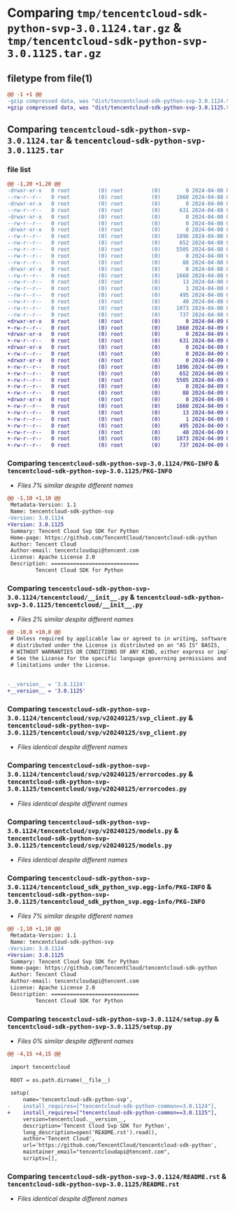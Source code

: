 # Comparing `tmp/tencentcloud-sdk-python-svp-3.0.1124.tar.gz` & `tmp/tencentcloud-sdk-python-svp-3.0.1125.tar.gz`

## filetype from file(1)

```diff
@@ -1 +1 @@
-gzip compressed data, was "dist/tencentcloud-sdk-python-svp-3.0.1124.tar", last modified: Mon Apr  8 03:34:03 2024, max compression
+gzip compressed data, was "dist/tencentcloud-sdk-python-svp-3.0.1125.tar", last modified: Tue Apr  9 03:41:49 2024, max compression
```

## Comparing `tencentcloud-sdk-python-svp-3.0.1124.tar` & `tencentcloud-sdk-python-svp-3.0.1125.tar`

### file list

```diff
@@ -1,20 +1,20 @@
-drwxr-xr-x   0 root         (0) root         (0)        0 2024-04-08 03:34:03.000000 tencentcloud-sdk-python-svp-3.0.1124/
--rw-r--r--   0 root         (0) root         (0)     1660 2024-04-08 03:34:03.000000 tencentcloud-sdk-python-svp-3.0.1124/PKG-INFO
-drwxr-xr-x   0 root         (0) root         (0)        0 2024-04-08 03:34:03.000000 tencentcloud-sdk-python-svp-3.0.1124/tencentcloud/
--rw-r--r--   0 root         (0) root         (0)      631 2024-04-08 03:34:03.000000 tencentcloud-sdk-python-svp-3.0.1124/tencentcloud/__init__.py
-drwxr-xr-x   0 root         (0) root         (0)        0 2024-04-08 03:34:03.000000 tencentcloud-sdk-python-svp-3.0.1124/tencentcloud/svp/
--rw-r--r--   0 root         (0) root         (0)        0 2024-04-08 03:34:03.000000 tencentcloud-sdk-python-svp-3.0.1124/tencentcloud/svp/__init__.py
-drwxr-xr-x   0 root         (0) root         (0)        0 2024-04-08 03:34:03.000000 tencentcloud-sdk-python-svp-3.0.1124/tencentcloud/svp/v20240125/
--rw-r--r--   0 root         (0) root         (0)     1896 2024-04-08 03:34:03.000000 tencentcloud-sdk-python-svp-3.0.1124/tencentcloud/svp/v20240125/svp_client.py
--rw-r--r--   0 root         (0) root         (0)      652 2024-04-08 03:34:03.000000 tencentcloud-sdk-python-svp-3.0.1124/tencentcloud/svp/v20240125/errorcodes.py
--rw-r--r--   0 root         (0) root         (0)     5505 2024-04-08 03:34:03.000000 tencentcloud-sdk-python-svp-3.0.1124/tencentcloud/svp/v20240125/models.py
--rw-r--r--   0 root         (0) root         (0)        0 2024-04-08 03:34:03.000000 tencentcloud-sdk-python-svp-3.0.1124/tencentcloud/svp/v20240125/__init__.py
--rw-r--r--   0 root         (0) root         (0)       88 2024-04-08 03:34:03.000000 tencentcloud-sdk-python-svp-3.0.1124/setup.cfg
-drwxr-xr-x   0 root         (0) root         (0)        0 2024-04-08 03:34:03.000000 tencentcloud-sdk-python-svp-3.0.1124/tencentcloud_sdk_python_svp.egg-info/
--rw-r--r--   0 root         (0) root         (0)     1660 2024-04-08 03:34:03.000000 tencentcloud-sdk-python-svp-3.0.1124/tencentcloud_sdk_python_svp.egg-info/PKG-INFO
--rw-r--r--   0 root         (0) root         (0)       13 2024-04-08 03:34:03.000000 tencentcloud-sdk-python-svp-3.0.1124/tencentcloud_sdk_python_svp.egg-info/top_level.txt
--rw-r--r--   0 root         (0) root         (0)        1 2024-04-08 03:34:03.000000 tencentcloud-sdk-python-svp-3.0.1124/tencentcloud_sdk_python_svp.egg-info/dependency_links.txt
--rw-r--r--   0 root         (0) root         (0)      495 2024-04-08 03:34:03.000000 tencentcloud-sdk-python-svp-3.0.1124/tencentcloud_sdk_python_svp.egg-info/SOURCES.txt
--rw-r--r--   0 root         (0) root         (0)       40 2024-04-08 03:34:03.000000 tencentcloud-sdk-python-svp-3.0.1124/tencentcloud_sdk_python_svp.egg-info/requires.txt
--rw-r--r--   0 root         (0) root         (0)     1073 2024-04-08 03:34:03.000000 tencentcloud-sdk-python-svp-3.0.1124/setup.py
--rw-r--r--   0 root         (0) root         (0)      737 2024-04-08 03:34:03.000000 tencentcloud-sdk-python-svp-3.0.1124/README.rst
+drwxr-xr-x   0 root         (0) root         (0)        0 2024-04-09 03:41:49.000000 tencentcloud-sdk-python-svp-3.0.1125/
+-rw-r--r--   0 root         (0) root         (0)     1660 2024-04-09 03:41:49.000000 tencentcloud-sdk-python-svp-3.0.1125/PKG-INFO
+drwxr-xr-x   0 root         (0) root         (0)        0 2024-04-09 03:41:49.000000 tencentcloud-sdk-python-svp-3.0.1125/tencentcloud/
+-rw-r--r--   0 root         (0) root         (0)      631 2024-04-09 03:41:49.000000 tencentcloud-sdk-python-svp-3.0.1125/tencentcloud/__init__.py
+drwxr-xr-x   0 root         (0) root         (0)        0 2024-04-09 03:41:49.000000 tencentcloud-sdk-python-svp-3.0.1125/tencentcloud/svp/
+-rw-r--r--   0 root         (0) root         (0)        0 2024-04-09 03:41:49.000000 tencentcloud-sdk-python-svp-3.0.1125/tencentcloud/svp/__init__.py
+drwxr-xr-x   0 root         (0) root         (0)        0 2024-04-09 03:41:49.000000 tencentcloud-sdk-python-svp-3.0.1125/tencentcloud/svp/v20240125/
+-rw-r--r--   0 root         (0) root         (0)     1896 2024-04-09 03:41:49.000000 tencentcloud-sdk-python-svp-3.0.1125/tencentcloud/svp/v20240125/svp_client.py
+-rw-r--r--   0 root         (0) root         (0)      652 2024-04-09 03:41:49.000000 tencentcloud-sdk-python-svp-3.0.1125/tencentcloud/svp/v20240125/errorcodes.py
+-rw-r--r--   0 root         (0) root         (0)     5505 2024-04-09 03:41:49.000000 tencentcloud-sdk-python-svp-3.0.1125/tencentcloud/svp/v20240125/models.py
+-rw-r--r--   0 root         (0) root         (0)        0 2024-04-09 03:41:49.000000 tencentcloud-sdk-python-svp-3.0.1125/tencentcloud/svp/v20240125/__init__.py
+-rw-r--r--   0 root         (0) root         (0)       88 2024-04-09 03:41:49.000000 tencentcloud-sdk-python-svp-3.0.1125/setup.cfg
+drwxr-xr-x   0 root         (0) root         (0)        0 2024-04-09 03:41:49.000000 tencentcloud-sdk-python-svp-3.0.1125/tencentcloud_sdk_python_svp.egg-info/
+-rw-r--r--   0 root         (0) root         (0)     1660 2024-04-09 03:41:49.000000 tencentcloud-sdk-python-svp-3.0.1125/tencentcloud_sdk_python_svp.egg-info/PKG-INFO
+-rw-r--r--   0 root         (0) root         (0)       13 2024-04-09 03:41:49.000000 tencentcloud-sdk-python-svp-3.0.1125/tencentcloud_sdk_python_svp.egg-info/top_level.txt
+-rw-r--r--   0 root         (0) root         (0)        1 2024-04-09 03:41:49.000000 tencentcloud-sdk-python-svp-3.0.1125/tencentcloud_sdk_python_svp.egg-info/dependency_links.txt
+-rw-r--r--   0 root         (0) root         (0)      495 2024-04-09 03:41:49.000000 tencentcloud-sdk-python-svp-3.0.1125/tencentcloud_sdk_python_svp.egg-info/SOURCES.txt
+-rw-r--r--   0 root         (0) root         (0)       40 2024-04-09 03:41:49.000000 tencentcloud-sdk-python-svp-3.0.1125/tencentcloud_sdk_python_svp.egg-info/requires.txt
+-rw-r--r--   0 root         (0) root         (0)     1073 2024-04-09 03:41:49.000000 tencentcloud-sdk-python-svp-3.0.1125/setup.py
+-rw-r--r--   0 root         (0) root         (0)      737 2024-04-09 03:41:49.000000 tencentcloud-sdk-python-svp-3.0.1125/README.rst
```

### Comparing `tencentcloud-sdk-python-svp-3.0.1124/PKG-INFO` & `tencentcloud-sdk-python-svp-3.0.1125/PKG-INFO`

 * *Files 7% similar despite different names*

```diff
@@ -1,10 +1,10 @@
 Metadata-Version: 1.1
 Name: tencentcloud-sdk-python-svp
-Version: 3.0.1124
+Version: 3.0.1125
 Summary: Tencent Cloud Svp SDK for Python
 Home-page: https://github.com/TencentCloud/tencentcloud-sdk-python
 Author: Tencent Cloud
 Author-email: tencentcloudapi@tencent.com
 License: Apache License 2.0
 Description: ============================
         Tencent Cloud SDK for Python
```

### Comparing `tencentcloud-sdk-python-svp-3.0.1124/tencentcloud/__init__.py` & `tencentcloud-sdk-python-svp-3.0.1125/tencentcloud/__init__.py`

 * *Files 2% similar despite different names*

```diff
@@ -10,8 +10,8 @@
 # Unless required by applicable law or agreed to in writing, software
 # distributed under the License is distributed on an "AS IS" BASIS,
 # WITHOUT WARRANTIES OR CONDITIONS OF ANY KIND, either express or implied.
 # See the License for the specific language governing permissions and
 # limitations under the License.
 
 
-__version__ = '3.0.1124'
+__version__ = '3.0.1125'
```

### Comparing `tencentcloud-sdk-python-svp-3.0.1124/tencentcloud/svp/v20240125/svp_client.py` & `tencentcloud-sdk-python-svp-3.0.1125/tencentcloud/svp/v20240125/svp_client.py`

 * *Files identical despite different names*

### Comparing `tencentcloud-sdk-python-svp-3.0.1124/tencentcloud/svp/v20240125/errorcodes.py` & `tencentcloud-sdk-python-svp-3.0.1125/tencentcloud/svp/v20240125/errorcodes.py`

 * *Files identical despite different names*

### Comparing `tencentcloud-sdk-python-svp-3.0.1124/tencentcloud/svp/v20240125/models.py` & `tencentcloud-sdk-python-svp-3.0.1125/tencentcloud/svp/v20240125/models.py`

 * *Files identical despite different names*

### Comparing `tencentcloud-sdk-python-svp-3.0.1124/tencentcloud_sdk_python_svp.egg-info/PKG-INFO` & `tencentcloud-sdk-python-svp-3.0.1125/tencentcloud_sdk_python_svp.egg-info/PKG-INFO`

 * *Files 7% similar despite different names*

```diff
@@ -1,10 +1,10 @@
 Metadata-Version: 1.1
 Name: tencentcloud-sdk-python-svp
-Version: 3.0.1124
+Version: 3.0.1125
 Summary: Tencent Cloud Svp SDK for Python
 Home-page: https://github.com/TencentCloud/tencentcloud-sdk-python
 Author: Tencent Cloud
 Author-email: tencentcloudapi@tencent.com
 License: Apache License 2.0
 Description: ============================
         Tencent Cloud SDK for Python
```

### Comparing `tencentcloud-sdk-python-svp-3.0.1124/setup.py` & `tencentcloud-sdk-python-svp-3.0.1125/setup.py`

 * *Files 0% similar despite different names*

```diff
@@ -4,15 +4,15 @@
 
 import tencentcloud
 
 ROOT = os.path.dirname(__file__)
 
 setup(
     name='tencentcloud-sdk-python-svp',
-    install_requires=["tencentcloud-sdk-python-common==3.0.1124"],
+    install_requires=["tencentcloud-sdk-python-common==3.0.1125"],
     version=tencentcloud.__version__,
     description='Tencent Cloud Svp SDK for Python',
     long_description=open('README.rst').read(),
     author='Tencent Cloud',
     url='https://github.com/TencentCloud/tencentcloud-sdk-python',
     maintainer_email="tencentcloudapi@tencent.com",
     scripts=[],
```

### Comparing `tencentcloud-sdk-python-svp-3.0.1124/README.rst` & `tencentcloud-sdk-python-svp-3.0.1125/README.rst`

 * *Files identical despite different names*

